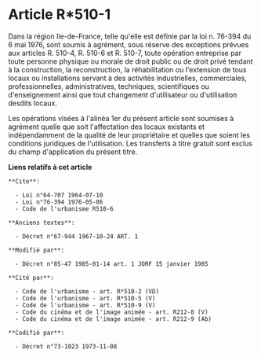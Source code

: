 # Article R*510-1

Dans la région Ile-de-France, telle qu'elle est définie par la loi n. 76-394 du 6 mai 1976, sont soumis à agrément, sous
réserve des exceptions prévues aux articles R. 510-4, R. 510-6 et R. 510-7, toute opération entreprise par toute personne
physique ou morale de droit public ou de droit privé tendant à la construction, la reconstruction, la réhabilitation ou
l'extension de tous locaux ou installations servant à des activités industrielles, commerciales, professionnelles,
administratives, techniques, scientifiques ou d'enseignement ainsi que tout changement d'utilisateur ou d'utilisation desdits
locaux.

Les opérations visées à l'alinéa 1er du présent article sont soumises à agrément quelle que soit l'affectation des locaux
existants et indépendamment de la qualité de leur propriétaire et quelles que soient les conditions juridiques de
l'utilisation. Les transferts à titre gratuit sont exclus du champ d'application du présent titre.

**Liens relatifs à cet article**

	**Cite**:

	  - Loi n°64-707 1964-07-10
	  - Loi n°76-394 1976-05-06
	  - Code de l'urbanisme R510-6

	**Anciens textes**:

	  - Décret n°67-944 1967-10-24 ART. 1

	**Modifié par**:

	  - Décret n°85-47 1985-01-14 art. 1 JORF 15 janvier 1985

	**Cité par**:

	  - Code de l'urbanisme - art. R*510-2 (VD)
	  - Code de l'urbanisme - art. R*510-5 (V)
	  - Code de l'urbanisme - art. R*510-9 (V)
	  - Code du cinéma et de l'image animée - art. R212-8 (V)
	  - Code du cinéma et de l'image animée - art. R212-9 (Ab)

	**Codifié par**:

	  - Décret n°73-1023 1973-11-08
